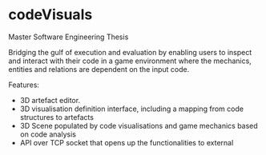 # codeVisuals
Master Software Engineering Thesis

Bridging the gulf of execution and evaluation by enabling users to inspect and interact with their code in a game environment where the mechanics, entities and relations are dependent on the input code.

Features:
+ 3D artefact editor.
+ 3D visualisation definition interface, including a mapping from code structures to artefacts
+ 3D Scene populated by code visualisations and game mechanics based on code analysis
+ API over TCP socket that opens up the functionalities to external
